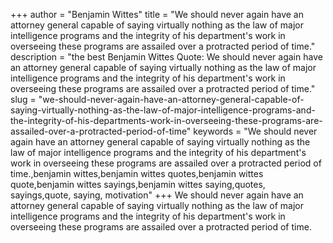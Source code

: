 +++
author = "Benjamin Wittes"
title = "We should never again have an attorney general capable of saying virtually nothing as the law of major intelligence programs and the integrity of his department's work in overseeing these programs are assailed over a protracted period of time."
description = "the best Benjamin Wittes Quote: We should never again have an attorney general capable of saying virtually nothing as the law of major intelligence programs and the integrity of his department's work in overseeing these programs are assailed over a protracted period of time."
slug = "we-should-never-again-have-an-attorney-general-capable-of-saying-virtually-nothing-as-the-law-of-major-intelligence-programs-and-the-integrity-of-his-departments-work-in-overseeing-these-programs-are-assailed-over-a-protracted-period-of-time"
keywords = "We should never again have an attorney general capable of saying virtually nothing as the law of major intelligence programs and the integrity of his department's work in overseeing these programs are assailed over a protracted period of time.,benjamin wittes,benjamin wittes quotes,benjamin wittes quote,benjamin wittes sayings,benjamin wittes saying,quotes, sayings,quote, saying, motivation"
+++
We should never again have an attorney general capable of saying virtually nothing as the law of major intelligence programs and the integrity of his department's work in overseeing these programs are assailed over a protracted period of time.
